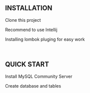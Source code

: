 
<h2>INSTALLATION</h2>
<p> Clone this project </p>
<p> Recommend to use Intellij </p>
<p> Installing lombok pluging for easy work</p>
<br>

<h2>QUICK START</h2>
<p>Install MySQL Community Server</p>
<a href="http://dev.mysql.com/downloads/mysql/"></a>
<p> Create database and tables </p>

